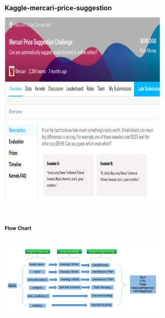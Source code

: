 ## Kaggle-mercari-price-suggestion

<div align="center">
<img src="https://raw.githubusercontent.com/massquantity/Kaggle-mercari-price-suggestion/master/images/1.png"
     height="600px">
</div>

<br><br>
### Flow Chart
<br>

![](https://raw.githubusercontent.com/massquantity/Kaggle-mercari-price-suggestion/master/images/flow%20chart.png)
